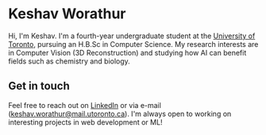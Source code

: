 # Keshav Worathur

Hi, I'm Keshav. I'm a fourth-year undergraduate student at the [University of Toronto](https://web.cs.toronto.edu/), pursuing an H.B.Sc in Computer Science. My research interests are in Computer Vision (3D Reconstruction) and studying how AI can benefit fields such as chemistry and biology.

## Get in touch

Feel free to reach out on [LinkedIn](https://www.linkedin.com/in/keshav-w/) or via e-mail (keshav.worathur@mail.utoronto.ca). I'm always open to working on interesting projects in web development or ML!
